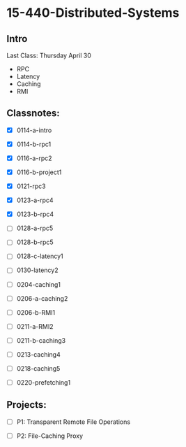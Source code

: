 # 15-440-Distributed-Systems

## Intro



Last Class: Thursday April 30

- RPC
- Latency
- Caching
- RMI



## Classnotes:

- [x] 0114-a-intro
- [x] 0114-b-rpc1
- [x] 0116-a-rpc2
- [x] 0116-b-project1
- [x] 0121-rpc3
- [x] 0123-a-rpc4
- [x] 0123-b-rpc4
- [ ] 0128-a-rpc5
- [ ] 0128-b-rpc5
- [ ] 0128-c-latency1
- [ ] 0130-latency2
- [ ] 0204-caching1
- [ ] 0206-a-caching2
- [ ] 0206-b-RMI1
- [ ] 0211-a-RMI2
- [ ] 0211-b-caching3
- [ ] 0213-caching4
- [ ] 0218-caching5
- [ ] 0220-prefetching1



## Projects:

- [ ] P1: Transparent Remote File Operations 
- [ ] P2: File-Caching Proxy

